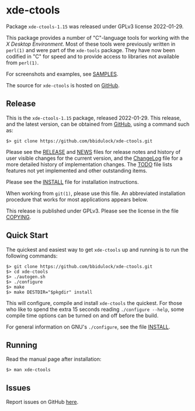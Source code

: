 [xde-ctools -- read me first file.  2022-01-29]: #

xde-ctools
===============

Package `xde-ctools-1.15` was released under GPLv3 license
2022-01-29.

This package provides a number of "C"-language tools for working with
the _X Desktop Environment_.  Most of these tools were previously
written in `perl(1)` and were part of the `xde-tools` package.  They
have now been codified in "C" for speed and to provide access to
libraries not available from `perl(1)`.

For screenshots and examples, see [SAMPLES](samples).

The source for `xde-ctools` is hosted on [GitHub][1].


Release
-------

This is the `xde-ctools-1.15` package, released 2022-01-29.
This release, and the latest version, can be obtained from [GitHub][1],
using a command such as:

    $> git clone https://github.com/bbidulock/xde-ctools.git

Please see the [RELEASE][3] and [NEWS][4] files for release notes and
history of user visible changes for the current version, and the
[ChangeLog][5] file for a more detailed history of implementation
changes.  The [TODO][6] file lists features not yet implemented and
other outstanding items.

Please see the [INSTALL][8] file for installation instructions.

When working from `git(1)`, please use this file.  An abbreviated
installation procedure that works for most applications appears below.

This release is published under GPLv3.  Please see the license in the
file [COPYING][10].


Quick Start
-----------

The quickest and easiest way to get `xde-ctools` up and
running is to run the following commands:

    $> git clone https://github.com/bbidulock/xde-ctools.git
    $> cd xde-ctools
    $> ./autogen.sh
    $> ./configure
    $> make
    $> make DESTDIR="$pkgdir" install

This will configure, compile and install `xde-ctools` the
quickest.  For those who like to spend the extra 15 seconds reading
`./configure --help`, some compile time options can be turned on and off
before the build.

For general information on GNU's `./configure`, see the file
[INSTALL][8].


Running
-------

Read the manual page after installation:

    $> man xde-ctools


Issues
------

Report issues on GitHub [here][2].



[1]: https://github.com/bbidulock/xde-ctools
[2]: https://github.com/bbidulock/xde-ctools/issues
[3]: https://github.com/bbidulock/xde-ctools/blob/1.15/RELEASE
[4]: https://github.com/bbidulock/xde-ctools/blob/1.15/NEWS
[5]: https://github.com/bbidulock/xde-ctools/blob/1.15/ChangeLog
[6]: https://github.com/bbidulock/xde-ctools/blob/1.15/TODO
[7]: https://github.com/bbidulock/xde-ctools/blob/1.15/COMPLIANCE
[8]: https://github.com/bbidulock/xde-ctools/blob/1.15/INSTALL
[9]: https://github.com/bbidulock/xde-ctools/blob/1.15/LICENSE
[10]: https://github.com/bbidulock/xde-ctools/blob/1.15/COPYING

[ vim: set ft=markdown sw=4 tw=72 nocin nosi fo+=tcqlorn spell: ]: #
